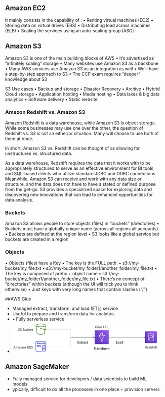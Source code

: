 ## Amazon EC2

It mainly consists in the capability of :
• Renting virtual machines (EC2)
• Storing data on virtual drives (EBS)
• Distributing load across machines (ELB)
• Scaling the services using an auto-scaling group (ASG)


## Amazon S3

Amazon S3 is one of the main building blocks of AWS
• It’s advertised as ”infinitely scaling” storage
• Many websites use Amazon S3 as a backbone
• Many AWS services use Amazon S3 as an integration as well
• We’ll have a step-by-step approach to S3
• The CCP exam requires “deeper” knowledge about S3


S3 Use cases • Backup and storage • Disaster Recovery • Archive • Hybrid Cloud storage • Application hosting • Media hosting • Data lakes & big data analytics • Software delivery • Static website

### Amazon Redshift vs. Amazon S3
Amazon Redshift is a data warehouse, while Amazon S3 is object storage. While some businesses may use one over the other, the question of Redshift vs. S3 is not an either/or situation. Many will choose to use both of them at once. 

In short, Amazon S3 vs. Redshift can be thought of as allowing for unstructured vs. structured data.

As a data warehouse, Redshift requires the data that it works with to be appropriately structured to serve as an effective environment for BI tools and SQL-based clients who utilize standard JDBC and ODBC connections. 
Meanwhile, Amazon S3 can receive and work with any data size or structure, and the data does not have to have a stated or defined purpose from the get-go. S3 provides a specialized space for exploring data and discovering new innovations that can lead to enhanced opportunities for data analysis.




### Buckets
Amazon S3 allows people to store objects (files) in “buckets” (directories)
• Buckets must have a globally unique name (across all regions all accounts)
• Buckets are defined at the region level
• S3 looks like a global service but buckets are created in a region

### Objects
• Objects (files) have a Key 
• The key is the FULL path:
• s3://my-bucket/my_file.txt 
• s3://my-bucket/my_folder1/another_folder/my_file.txt 
• The key is composed of prefix + object name 
    • s3://my-bucket/my_folder1/another_folder/my_file.txt • There’s no concept of “directories” within buckets
(although the UI will trick you to think otherwise)
• Just keys with very long names that contain slashes (“/”)


##AWS Glue

- Managed extract, transform, and load (ETL) service 
- Useful to prepare and transform data for analytics 
- • Fully serverless service 
- ![img.png](img.png)


## Amazon SageMaker
- Fully managed service for developers / data scientists to build ML models 
- ypically, difficult to do all the processes in one place + provision servers
